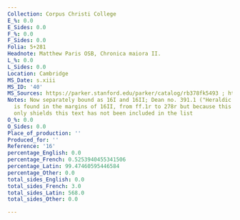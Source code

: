 ```yaml
---
Collection: Corpus Christi College
E_%: 0.0
E_Sides: 0.0
F_%: 0.0
F_Sides: 0.0
Folia: 5+281
Headnote: Matthew Paris OSB, Chronica maiora II.
L_%: 0.0
L_Sides: 0.0
Location: Cambridge
MS_Date: s.xiii
MS_ID: '40'
MS_Sources: https://parker.stanford.edu/parker/catalog/rb378fk5493 ; https://parker.stanford.edu/parker/catalog/qt808nj0703
Notes: Now separately bound as 16I and 16II; Dean no. 391.1 ("Heraldic Rolls of Arms")
  is found in the margins of 16II, from ff.1r to 278r but because this version has
  only shields this text has not been included in the list
O_%: 0.0
O_Sides: 0.0
Place_of_production: ''
Produced_for: ''
Reference: '16'
percentage_English: 0.0
percentage_French: 0.5253940455341506
percentage_Latin: 99.47460595446584
percentage_Other: 0.0
total_sides_English: 0.0
total_sides_French: 3.0
total_sides_Latin: 568.0
total_sides_Other: 0.0

---
```

